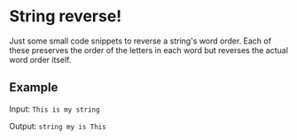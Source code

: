 # String reverse!
Just some small code snippets to reverse a string's word order.
Each of these preserves the order of the letters in each word but reverses the actual word order itself.

## Example
Input: `This is my string`

Output: `string my is This`
